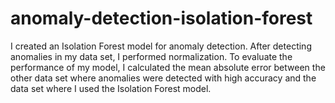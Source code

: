 # anomaly-detection-isolation-forest
I created an Isolation Forest model for anomaly detection. After detecting anomalies in my data set, I performed normalization. To evaluate the performance of my model, I calculated the mean absolute error between the other data set where anomalies were detected with high accuracy and the data set where I used the Isolation Forest model.
